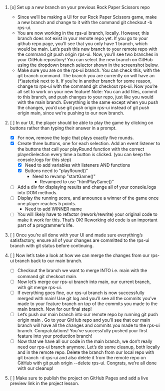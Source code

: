 <!-- Assignment: https://www.theodinproject.com/lessons/foundations-revisiting-rock-paper-scissors#assignment:~:text=making%20new%20branches.-,Assignment,-Set%20up%20a -->

1. [x] Set up a new branch on your previous Rock Paper Scissors repo
    - Since we’ll be making a UI for our Rock Paper Scissors game, make a new branch and change to it with the command git checkout -b rps-ui.
    - You are now working in the rps-ui branch, locally. However, this branch does not exist in your remote repo yet. If you go to your github repo page, you’ll see that you only have 1 branch, which would be main. Let’s push this new branch to your remote repo with the command git push origin rps-ui. Now, you’ll see two branches in your GitHub repository! You can select the new branch on GitHub using the dropdown branch selector shown in the screenshot below.
    - Make sure you are on the rps-ui branch. You can check this, with the git branch command. The branch you are currently on will have an (*)asterisk next to it. If you’re in another branch for some reason, change to rps-ui with the command git checkout rps-ui. Now you’re all set to work on your new feature! Note: You can add files, commit to this branch, and push changes to your repo, just like you would with the main branch. Everything is the same except when you push the changes, you’d use git push origin rps-ui instead of git push origin main, since we’re pushing to our new branch.

2. [ ] In our UI, the player should be able to play the game by clicking on buttons rather than typing their answer in a prompt.
    - [x] For now, remove the logic that plays exactly five rounds.
    - [x] Create three buttons, one for each selection. Add an event listener to the buttons that call your playRound function with the correct playerSelection every time a button is clicked. (you can keep the console.logs for this step)
        - [x] Need to add variables with listeners AND functions
        - [x] Buttons need to "playRound()"
            - Need to revamp "startGame()"
                - Revamped to use "htmlPlayGame()"
    - [ ] Add a div for displaying results and change all of your console.logs into DOM methods.
    - [ ] Display the running score, and announce a winner of the game once one player reaches 5 points.
        - Need to add WINNER name
    - [ ] You will likely have to refactor (rework/rewrite) your original code to make it work for this. That’s OK! Reworking old code is an important part of a programmer’s life.

3. [ ] Once you’re all done with your UI and made sure everything’s satisfactory, ensure all of your changes are committed to the rps-ui branch with git status before continuing.
4. [ ] Now let’s take a look at how we can merge the changes from our rps-ui branch back to our main branch.
    - [ ] Checkout the branch we want to merge INTO i.e. main with the command git checkout main.
    - [ ] Now let’s merge our rps-ui branch into main, our current branch, with git merge rps-ui.
    - [ ] If everything goes fine, our rps-ui branch is now successfully merged with main! Use git log and you’ll see all the commits you’ve made to your feature branch on top of the commits you made to the main branch. Now for our final step!
    - [ ] Let’s push our main branch into our remote repo by running git push origin main . Go to your GitHub repo and you’ll see that our main branch will have all the changes and commits you made to the rps-ui branch. Congratulations! You’ve successfully pushed your first feature into your production branch!
    - [ ] Now that we have all our code in the main branch, we don’t really need our rps-ui branch anymore. Let’s do some cleanup, both locally and in the remote repo. Delete the branch from our local repo with git branch -d rps-ui and also delete it from the remote repo on GitHub with git push origin --delete rps-ui. Congrats, we’re all done with our cleanup!
5. [ ] Make sure to publish the project on GitHub Pages and add a live preview link in the project lesson.
